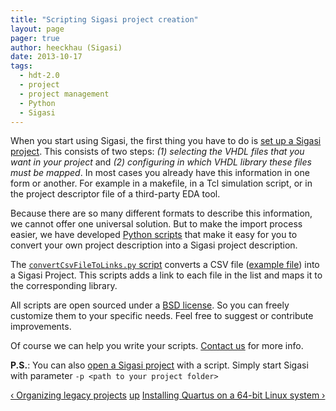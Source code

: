 ```yaml
---
title: "Scripting Sigasi project creation"
layout: page 
pager: true
author: heeckhau (Sigasi)
date: 2013-10-17
tags: 
  - hdt-2.0
  - project
  - project management
  - Python
  - Sigasi
---
```

<div class="content">
<p>When you start using Sigasi, the first thing you have to do is <a href="http://www.sigasi.com/doc/latest/project_setup">set up a Sigasi project</a>. This consists of two steps: <em>(1) selecting the <span class="caps">VHDL</span> files that you want in your project</em> and <em>(2) configuring in which <span class="caps">VHDL</span> library these files must be mapped</em>. In most cases you already have this information in one form or another. For example in a makefile, in a Tcl simulation script, or in the project descriptor file of a third-party <span class="caps">EDA</span> tool.</p>	<p>Because there are so many different formats to describe this information, we cannot offer one universal solution. But to make the import process easier, we have developed <a href="https://github.com/sigasi/SigasiProjectCreator" class="elf-external elf-icon">Python scripts</a> that make it easy for you to convert your own project description into a Sigasi project description.</p>	<p>The <a href="https://github.com/sigasi/SigasiProjectCreator/blob/master/convertCsvFileToLinks.py" class="elf-external elf-icon"><span class="geshifilter"><code class="vhdl geshifilter-vhdl">convertCsvFileToLinks.py</code></span> script</a> converts a <span class="caps">CSV</span> file (<a href="https://github.com/sigasi/SigasiProjectCreator/blob/master/test-files/compilation_order.csv" class="elf-external elf-icon">example file</a>) into a Sigasi Project. This scripts adds a link to each file in the list and maps it to the corresponding library. </p>	<p>All scripts are open sourced under a <a href="https://github.com/sigasi/SigasiProjectCreator/blob/master/LICENSE" class="elf-external elf-icon"><span class="caps">BSD</span> license</a>. So you can freely customize them to your specific needs. Feel free to suggest or contribute improvements.</p>	<p>Of course we can help you write your scripts. <a href="/contact-sales">Contact us</a> for more info.</p>	<p><strong>P.S.</strong>: You can also <a href="http://www.sigasi.com/doc/latest/opening_files">open a Sigasi project</a> with a script. Simply start Sigasi with parameter <code>-p &lt;path to your project folder&gt;</code></p>  <div id="book-navigation-1518" class="book-navigation">            <div class="page-links clear-block">              <a href="/content/organizing-legacy-projects" class="page-previous" title="Go to previous page">&#8249; Organizing legacy projects</a>                    <a href="/content/setting-project" class="page-up" title="Go to parent page">up</a>                    <a href="/content/installing-quartus-64-bit-linux-system" class="page-next" title="Go to next page">Installing Quartus on a 64-bit Linux system &#8250;</a>          </div>      </div>  </div>

